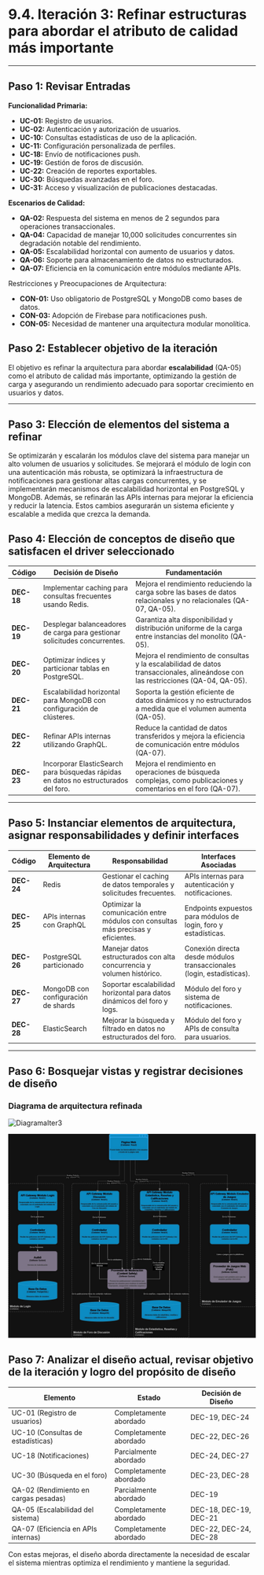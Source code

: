 # 9.4. Iteración 3: Refinar estructuras para abordar el atributo de calidad más importante

---

## Paso 1: Revisar Entradas

**Funcionalidad Primaria:**

- **UC-01:** Registro de usuarios.  
- **UC-02:** Autenticación y autorización de usuarios.  
- **UC-10:** Consultas estadísticas de uso de la aplicación.  
- **UC-11:** Configuración personalizada de perfiles.  
- **UC-18:** Envío de notificaciones push.  
- **UC-19:** Gestión de foros de discusión.  
- **UC-22:** Creación de reportes exportables.  
- **UC-30:** Búsquedas avanzadas en el foro.  
- **UC-31:** Acceso y visualización de publicaciones destacadas.  

**Escenarios de Calidad:**

- **QA-02:** Respuesta del sistema en menos de 2 segundos para operaciones transaccionales.  
- **QA-04:** Capacidad de manejar 10,000 solicitudes concurrentes sin degradación notable del rendimiento.  
- **QA-05:** Escalabilidad horizontal con aumento de usuarios y datos.  
- **QA-06:** Soporte para almacenamiento de datos no estructurados.  
- **QA-07:** Eficiencia en la comunicación entre módulos mediante APIs.  

Restricciones y Preocupaciones de Arquitectura:  

- **CON-01:** Uso obligatorio de PostgreSQL y MongoDB como bases de datos.  
- **CON-03:** Adopción de Firebase para notificaciones push.  
- **CON-05:** Necesidad de mantener una arquitectura modular monolítica.  


## Paso 2: Establecer objetivo de la iteración

El objetivo es refinar la arquitectura para abordar **escalabilidad** (QA-05) como el atributo de calidad más importante, optimizando la gestión de carga y asegurando un rendimiento adecuado para soportar crecimiento en usuarios y datos.

---

## Paso 3: Elección de elementos del sistema a refinar

Se optimizarán y escalarán los módulos clave del sistema para manejar un alto volumen de usuarios y solicitudes. Se mejorará el módulo de login con una autenticación más robusta, se optimizará la infraestructura de notificaciones para gestionar altas cargas concurrentes, y se implementarán mecanismos de escalabilidad horizontal en PostgreSQL y MongoDB. Además, se refinarán las APIs internas para mejorar la eficiencia y reducir la latencia. Estos cambios asegurarán un sistema eficiente y escalable a medida que crezca la demanda.

## Paso 4: Elección de conceptos de diseño que satisfacen el driver seleccionado

| **Código** | **Decisión de Diseño**                                                              | **Fundamentación**                                                                                                                                                               |
|------------|--------------------------------------------------------------------------------------|--------------------------------------------------------------------------------------------------------------------------------------------------------------------------------|
| **DEC-18** | Implementar caching para consultas frecuentes usando Redis.                         | Mejora el rendimiento reduciendo la carga sobre las bases de datos relacionales y no relacionales (QA-07, QA-05).                                                             |
| **DEC-19** | Desplegar balanceadores de carga para gestionar solicitudes concurrentes.            | Garantiza alta disponibilidad y distribución uniforme de la carga entre instancias del monolito (QA-05).                                                                      |
| **DEC-20** | Optimizar índices y particionar tablas en PostgreSQL.                               | Mejora el rendimiento de consultas y la escalabilidad de datos transaccionales, alineándose con las restricciones (QA-04, QA-05).                                             |
| **DEC-21** | Escalabilidad horizontal para MongoDB con configuración de clústeres.               | Soporta la gestión eficiente de datos dinámicos y no estructurados a medida que el volumen aumenta (QA-05).                                                                  |
| **DEC-22** | Refinar APIs internas utilizando GraphQL.                                           | Reduce la cantidad de datos transferidos y mejora la eficiencia de comunicación entre módulos (QA-07).                                                                        |
| **DEC-23** | Incorporar ElasticSearch para búsquedas rápidas en datos no estructurados del foro. | Mejora el rendimiento en operaciones de búsqueda complejas, como publicaciones y comentarios en el foro (QA-07).                                                             |

---

## Paso 5: Instanciar elementos de arquitectura, asignar responsabilidades y definir interfaces

| **Código** | **Elemento de Arquitectura**    | **Responsabilidad**                                                                | **Interfaces Asociadas**                         |
|------------|----------------------------------|------------------------------------------------------------------------------------|-------------------------------------------------|
| **DEC-24** | Redis                            | Gestionar el caching de datos temporales y solicitudes frecuentes.                 | APIs internas para autenticación y notificaciones. |
| **DEC-25** | APIs internas con GraphQL        | Optimizar la comunicación entre módulos con consultas más precisas y eficientes.   | Endpoints expuestos para módulos de login, foro y estadísticas. |
| **DEC-26** | PostgreSQL particionado          | Manejar datos estructurados con alta concurrencia y volumen histórico.             | Conexión directa desde módulos transaccionales (login, estadísticas). |
| **DEC-27** | MongoDB con configuración de shards | Soportar escalabilidad horizontal para datos dinámicos del foro y logs.           | Módulo del foro y sistema de notificaciones.    |
| **DEC-28** | ElasticSearch                    | Mejorar la búsqueda y filtrado en datos no estructurados del foro.                 | Módulo del foro y APIs de consulta para usuarios. |

---

## Paso 6: Bosquejar vistas y registrar decisiones de diseño

### Diagrama de arquitectura refinada

![DiagramaIter3](DiagramaIter3.jpg)

![Diagrama de Componentes](./DiagramaDeComponentes.jpg)


## Paso 7: Analizar el diseño actual, revisar objetivo de la iteración y logro del propósito de diseño

| **Elemento**                               | **Estado**                    | **Decisión de Diseño**           |
|--------------------------------------------|--------------------------------|-----------------------------------|
| UC-01 (Registro de usuarios)               | Completamente abordado        | DEC-19, DEC-24                   |
| UC-10 (Consultas de estadísticas)          | Completamente abordado        | DEC-22, DEC-26                   |
| UC-18 (Notificaciones)                     | Parcialmente abordado         | DEC-24, DEC-27                   |
| UC-30 (Búsqueda en el foro)                | Completamente abordado        | DEC-23, DEC-28                   |
| QA-02 (Rendimiento en cargas pesadas)      | Parcialmente abordado         | DEC-19                           |
| QA-05 (Escalabilidad del sistema)          | Completamente abordado        | DEC-18, DEC-19, DEC-21           |
| QA-07 (Eficiencia en APIs internas)        | Completamente abordado        | DEC-22, DEC-24, DEC-28           |

Con estas mejoras, el diseño aborda directamente la necesidad de escalar el sistema mientras optimiza el rendimiento y mantiene la seguridad.
